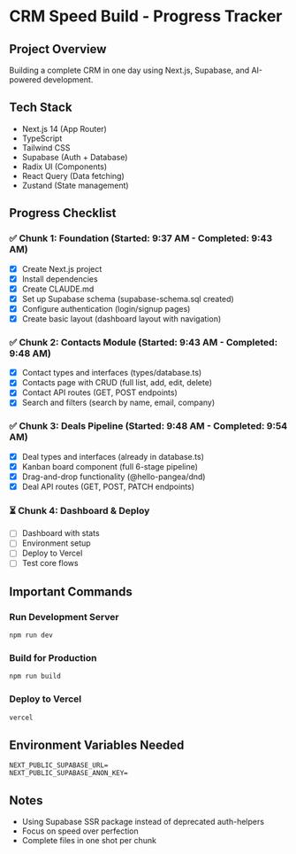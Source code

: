 # CRM Speed Build - Progress Tracker

## Project Overview
Building a complete CRM in one day using Next.js, Supabase, and AI-powered development.

## Tech Stack
- Next.js 14 (App Router)
- TypeScript
- Tailwind CSS
- Supabase (Auth + Database)
- Radix UI (Components)
- React Query (Data fetching)
- Zustand (State management)

## Progress Checklist

### ✅ Chunk 1: Foundation (Started: 9:37 AM - Completed: 9:43 AM)
- [x] Create Next.js project
- [x] Install dependencies
- [x] Create CLAUDE.md
- [x] Set up Supabase schema (supabase-schema.sql created)
- [x] Configure authentication (login/signup pages)
- [x] Create basic layout (dashboard layout with navigation)

### ✅ Chunk 2: Contacts Module (Started: 9:43 AM - Completed: 9:48 AM)
- [x] Contact types and interfaces (types/database.ts)
- [x] Contacts page with CRUD (full list, add, edit, delete)
- [x] Contact API routes (GET, POST endpoints)
- [x] Search and filters (search by name, email, company)

### ✅ Chunk 3: Deals Pipeline (Started: 9:48 AM - Completed: 9:54 AM)
- [x] Deal types and interfaces (already in database.ts)
- [x] Kanban board component (full 6-stage pipeline)
- [x] Drag-and-drop functionality (@hello-pangea/dnd)
- [x] Deal API routes (GET, POST, PATCH endpoints)

### ⏳ Chunk 4: Dashboard & Deploy
- [ ] Dashboard with stats
- [ ] Environment setup
- [ ] Deploy to Vercel
- [ ] Test core flows

## Important Commands

### Run Development Server
```bash
npm run dev
```

### Build for Production
```bash
npm run build
```

### Deploy to Vercel
```bash
vercel
```

## Environment Variables Needed
```
NEXT_PUBLIC_SUPABASE_URL=
NEXT_PUBLIC_SUPABASE_ANON_KEY=
```

## Notes
- Using Supabase SSR package instead of deprecated auth-helpers
- Focus on speed over perfection
- Complete files in one shot per chunk